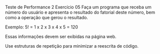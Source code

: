 Teste de Performance 2
Exercício 05
Faça um programa que receba um número do usuário e apresenta o resultado do fatorial deste número, bem como a operação que gerou o resultado.

Exemplo: 5! = 1 x 2 x 3 x 4 x 5 = 120

Essas informações devem ser exibidas na página web.

Use estruturas de repetição para minimizar a reescrita de código.
